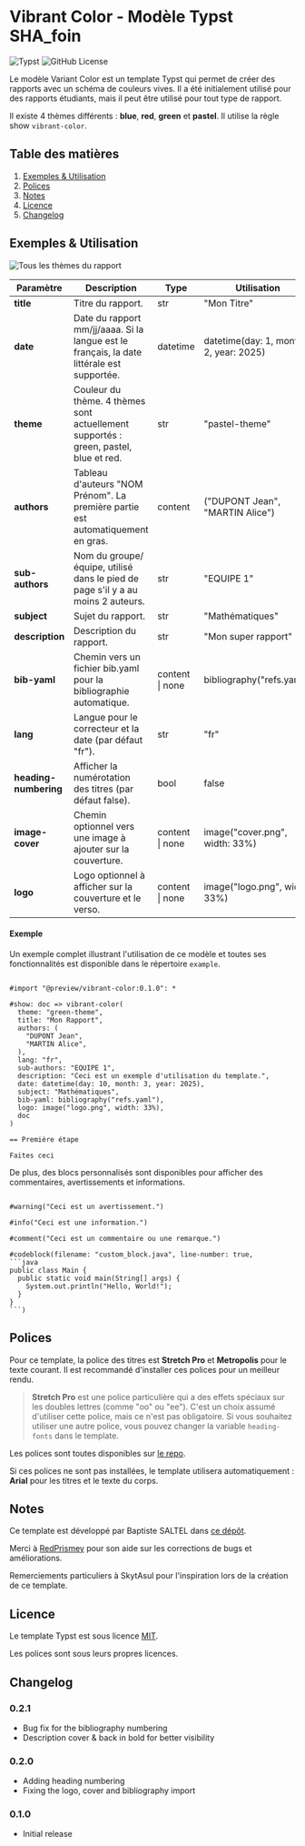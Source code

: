 # Vibrant Color - Modèle Typst SHA_foin

<img alt="Typst" src="https://img.shields.io/badge/Typst-239DAD?style=for-the-badge&logo=typst&logoColor=FFFFFF"/>
<img alt="GitHub License" src="https://img.shields.io/github/license/SkytAsul/INSA-Typst-Template?style=for-the-badge"/>

Le modèle Variant Color est un template Typst qui permet de créer des rapports avec un schéma de couleurs vives. Il a été initialement utilisé pour des rapports étudiants, mais il peut être utilisé pour tout type de rapport.

Il existe 4 thèmes différents : **blue**, **red**, **green** et **pastel**. Il utilise la règle show `vibrant-color`.

## Table des matières

1. [Exemples & Utilisation](#exemples--utilisation)
1. [Polices](#polices)
1. [Notes](#notes)
1. [Licence](#licence)
1. [Changelog](#changelog)

## Exemples & Utilisation

![Tous les thèmes du rapport](./vibrant-color-themes.png)

| **Paramètre**         | **Description**                                                                            | **Type**        | **Utilisation**                        |
| --------------------- | ------------------------------------------------------------------------------------------ | --------------- | -------------------------------------- |
| **title**             | Titre du rapport.                                                                          | str             | "Mon Titre"                            |
| **date**              | Date du rapport mm/jj/aaaa. Si la langue est le français, la date littérale est supportée. | datetime        | datetime(day: 1, month: 2, year: 2025) |
| **theme**             | Couleur du thème. 4 thèmes sont actuellement supportés : green, pastel, blue et red.       | str             | "pastel-theme"                         |
| **authors**           | Tableau d'auteurs "NOM Prénom". La première partie est automatiquement en gras.            | content         | ("DUPONT Jean", "MARTIN Alice")        |
| **sub-authors**       | Nom du groupe/équipe, utilisé dans le pied de page s'il y a au moins 2 auteurs.            | str             | "EQUIPE 1"                             |
| **subject**           | Sujet du rapport.                                                                          | str             | "Mathématiques"                        |
| **description**       | Description du rapport.                                                                    | str             | "Mon super rapport"                    |
| **bib-yaml**          | Chemin vers un fichier bib.yaml pour la bibliographie automatique.                         | content \| none | bibliography("refs.yaml")              |
| **lang**              | Langue pour le correcteur et la date (par défaut "fr").                                    | str             | "fr"                                   |
| **heading-numbering** | Afficher la numérotation des titres (par défaut false).                                    | bool            | false                                  |
| **image-cover**       | Chemin optionnel vers une image à ajouter sur la couverture.                               | content \| none | image("cover.png", width: 33%)         |
| **logo**              | Logo optionnel à afficher sur la couverture et le verso.                                   | content \| none | image("logo.png", width: 33%)          |

#### Exemple

Un exemple complet illustrant l'utilisation de ce modèle et toutes ses fonctionnalités est disponible dans le répertoire `example`.

```typst

#import "@preview/vibrant-color:0.1.0": *

#show: doc => vibrant-color(
  theme: "green-theme",
  title: "Mon Rapport",
  authors: (
    "DUPONT Jean",
    "MARTIN Alice",
  ),
  lang: "fr",
  sub-authors: "EQUIPE 1",
  description: "Ceci est un exemple d'utilisation du template.",
  date: datetime(day: 10, month: 3, year: 2025),
  subject: "Mathématiques",
  bib-yaml: bibliography("refs.yaml"),
  logo: image("logo.png", width: 33%),
  doc
)

== Première étape

Faites ceci

```

De plus, des blocs personnalisés sont disponibles pour afficher des commentaires, avertissements et informations.

````typst

#warning("Ceci est un avertissement.")

#info("Ceci est une information.")

#comment("Ceci est un commentaire ou une remarque.")

#codeblock(filename: "custom_block.java", line-number: true,
```java
public class Main {
  public static void main(String[] args) {
    System.out.println("Hello, World!");
  }
}
```)

````

## Polices

Pour ce template, la police des titres est **Stretch Pro** et **Metropolis** pour le texte courant. Il est recommandé d'installer ces polices pour un meilleur rendu.

> **Stretch Pro** est une police particulière qui a des effets spéciaux sur les doubles lettres (comme "oo" ou "ee"). C'est un choix assumé d'utiliser cette police, mais ce n'est pas obligatoire. Si vous souhaitez utiliser une autre police, vous pouvez changer la variable `heading-fonts` dans le template.

Les polices sont toutes disponibles sur [le repo](https://github.com/SHAfoin/shafoin-typst-template/tree/main/font).

Si ces polices ne sont pas installées, le template utilisera automatiquement : **Arial** pour les titres et le texte du corps.

## Notes

Ce template est développé par Baptiste SALTEL dans [ce dépôt](https://github.com/SHAfoin/shafoin-typst-template).

Merci à [RedPrismey](https://github.com/RedPrismey) pour son aide sur les corrections de bugs et améliorations.

Remerciements particuliers à SkytAsul pour l'inspiration lors de la création de ce template.

## Licence

Le template Typst est sous licence [MIT](https://github.com/SHAfoin/shafoin-typst-template/blob/main/LICENSE).

Les polices sont sous leurs propres licences.

## Changelog

### 0.2.1

- Bug fix for the bibliography numbering
- Description cover & back in bold for better visibility

### 0.2.0

- Adding heading numbering
- Fixing the logo, cover and bibliography import

### 0.1.0

- Initial release
